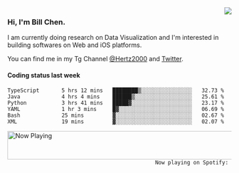 <img  align="right" src="https://github-readme-stats.vercel.app/api?username=BillChen2k&show_icons=false&count_private=true&hide_title=true">

### Hi, I'm Bill Chen.

I am currently doing research on Data Visualization and I'm interested in building softwares on Web and iOS platforms.

You can find me in my Tg Channel [@Hertz2000](https://t.me/Hertz2000) and [Twitter](https://twitter.com/billchen2k).

#### Coding status last week

<!--START_SECTION:waka-->

```text
TypeScript       5 hrs 12 mins   ████████▒░░░░░░░░░░░░░░░░   32.73 %
Java             4 hrs 4 mins    ██████▒░░░░░░░░░░░░░░░░░░   25.61 %
Python           3 hrs 41 mins   █████▓░░░░░░░░░░░░░░░░░░░   23.17 %
YAML             1 hr 3 mins     █▓░░░░░░░░░░░░░░░░░░░░░░░   06.69 %
Bash             25 mins         ▓░░░░░░░░░░░░░░░░░░░░░░░░   02.67 %
XML              19 mins         ▓░░░░░░░░░░░░░░░░░░░░░░░░   02.07 %
```

<!--END_SECTION:waka-->


<div>
<a href="https://spotify-now-playing.billchen2k.vercel.app/now-playing?open">
   <img align="right" src="https://spotify-now-playing.billchen2k.vercel.app/now-playing" width="540" height="64" alt="Now Playing">
</a>
</div>

<div>
<p align="right"><code>Now playing on Spotify: </code></p>
</div>

<!--
**BillChen2K/BillChen2K** is a ✨ _special_ ✨ repository because its `README.md` (this file) appears on your GitHub profile.

Here are some ideas to get you started:

- 🔭 I’m currently working on ...
- 🌱 I’m currently learning ...
- 👯 I’m looking to collaborate on ...
- 🤔 I’m looking for help with ...
- 💬 Ask me about ...
- 📫 How to reach me: ...
- 😄 Pronouns: ...
- ⚡ Fun fact: ...
-->
